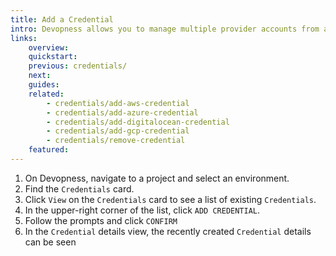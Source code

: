 ```yaml
---
title: Add a Credential
intro: Devopness allows you to manage multiple provider accounts from a single platform. Add Cloud Provider and Source Provider credentials to your environment to allow you and your team to provision, manage cloud infrastructure resources and deploy your applications with increased productivity.
links:
    overview:
    quickstart:
    previous: credentials/
    next:
    guides:
    related:
        - credentials/add-aws-credential
        - credentials/add-azure-credential
        - credentials/add-digitalocean-credential
        - credentials/add-gcp-credential
        - credentials/remove-credential
    featured:
---
```


1. On Devopness, navigate to a project and select an environment.
1. Find the `Credentials` card.
1. Click `View` on the `Credentials` card to see a list of existing `Credentials`.
1. In the upper-right corner of the list, click `ADD CREDENTIAL`.
1. Follow the prompts and click `CONFIRM`
1. In the `Credential` details view, the recently created `Credential` details can be seen

